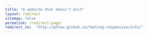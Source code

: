 ```yaml
---
title: "A website that doesn't exit"
layout: redirect
sitemap: false
permalink: /redirect-page/
redirect_to:  "http://phlow.github.io/feeling-responsive/info/"
---
```

